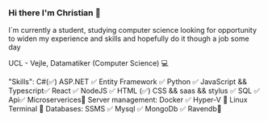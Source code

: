 ### Hi there I'm Christian 👋

I´m currently a student, studying computer science looking for opportunity to widen my experience and skills and hopefully do it though a job some day

UCL - Vejle, Datamatiker (Computer Science) 💻

"Skills":
C#(✅)
ASP.NET ✅
Entity Framework ✅
Python ✅
JavaScript && Typescript✅
React ✅
NodeJS ✅
HTML (✅)
CSS && saas && stylus ✅
SQL ✅
Api✅
Microserverices🤔
Server management:
Docker ✅
Hyper-V 🤔
Linux Terminal 🤔
Databases:
SSMS  ✅
Mysql ✅
MongoDb ✅
Ravendb🤔


